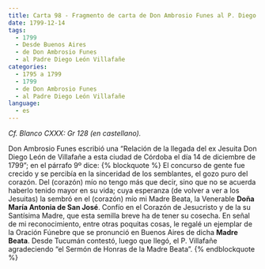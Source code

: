 ```yaml
---
title: Carta 98 - Fragmento de carta de Don Ambrosio Funes al P. Diego León Villafañe en Tucumán (Córdoba, 14 de diciembre de 1799).
date: 1799-12-14
tags:
  - 1799
  - Desde Buenos Aires
  - de Don Ambrosio Funes
  - al Padre Diego León Villafañe
categories:
  - 1795 a 1799
  - 1799
  - de Don Ambrosio Funes
  - al Padre Diego León Villafañe
language:
  - es
---
```

_Cf. Blanco CXXX: Gr 128 (en castellano)._

Don Ambrosio Funes escribió una “Relación de la llegada del ex Jesuita Don Diego León de Villafañe a esta ciudad de Córdoba el día 14 de diciembre de 1799”; en el párrafo 9º dice:
{% blockquote %}
El concurso de gente fue crecido y se percibía en la sinceridad de los semblantes, el gozo puro del corazón. Del (corazón) mío no tengo más que decir, sino que no se acuerda haberlo tenido mayor en su vida; cuya esperanza (de volver a ver a los Jesuitas) la sembró en el (corazón) mío mi Madre Beata, la Venerable __Doña María Antonia de San José__. Confío en el Corazón de Jesucristo y de la su Santísima Madre, que esta semilla breve ha de tener su cosecha. En señal de mi reconocimiento, entre otras poquitas cosas, le regalé un ejemplar de la Oración Fúnebre que se pronunció en Buenos Aires de dicha __Madre Beata__. Desde Tucumán contestó, luego que llegó, el P. Villafañe agradeciendo “el Sermón de Honras de la Madre Beata”.
{% endblockquote %}
